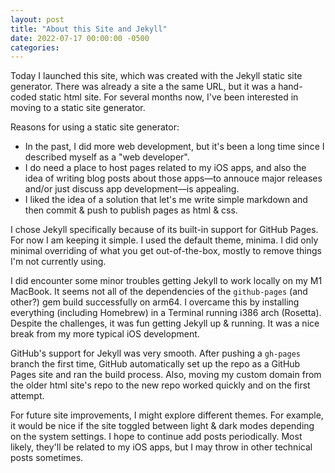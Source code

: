 ```yaml
---
layout: post
title: "About this Site and Jekyll"
date: 2022-07-17 00:00:00 -0500
categories:
---
```


Today I launched this site, which was created with the Jekyll static site generator. There was already a site a the same URL, but it was a hand-coded static html site. For several months now, I've been interested in moving to a static site generator.

Reasons for using a static site generator:
- In the past, I did more web development, but it's been a long time since I described myself as a "web developer".
- I do need a place to host pages related to my iOS apps, and also the idea of writing blog posts about those apps—to annouce major releases and/or just discuss app development—is appealing.
- I liked the idea of a solution that let's me write simple markdown and then commit & push to publish pages as html & css.

I chose Jekyll specifically because of its built-in support for GitHub Pages. For now I am keeping it simple. I used the default theme, minima. I did only minimal overriding of what you get out-of-the-box, mostly to remove things I'm not currently using.

I did encounter some minor troubles getting Jekyll to work locally on my M1 MacBook. It seems not all of the dependencies of the `github-pages` (and other?) gem build successfully on arm64. I overcame this by installing everything (including Homebrew) in a Terminal running i386 arch (Rosetta). Despite the challenges, it was fun getting Jekyll up & running. It was a nice break from my more typical iOS development.

GitHub's support for Jekyll was very smooth. After pushing a `gh-pages` branch the first time, GitHub automatically set up the repo as a GitHub Pages site and ran the build process. Also, moving my custom domain from the older html site's repo to the new repo worked quickly and on the first attempt. 

For future site improvements, I might explore different themes. For example, it would be nice if the site toggled between light & dark modes depending on the system settings. I hope to continue add posts periodically. Most likely, they'll be related to my iOS apps, but I may throw in other technical posts sometimes.
